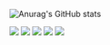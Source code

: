 ![Anurag's GitHub stats](https://github-readme-stats.vercel.app/api?username=jaegwans&show_icons=true&theme=default)

<img src="https://img.shields.io/badge/React-blue?style=flat-square&logo=react&logoColor=white"/> <img src="https://img.shields.io/badge/ReactNative-9cf?style=flat-square&logo=react&logoColor=white"/> <img src="https://img.shields.io/badge/javascript-yellow?style=flat-square&logo=javascript&logoColor=white"/> <img src="https://img.shields.io/badge/figma-red?style=flat-square&logo=react&logoColor=white"/> <img src="https://img.shields.io/badge/IOS-lightgrey?style=flat-square&logo=swift&logoColor=white"/>
